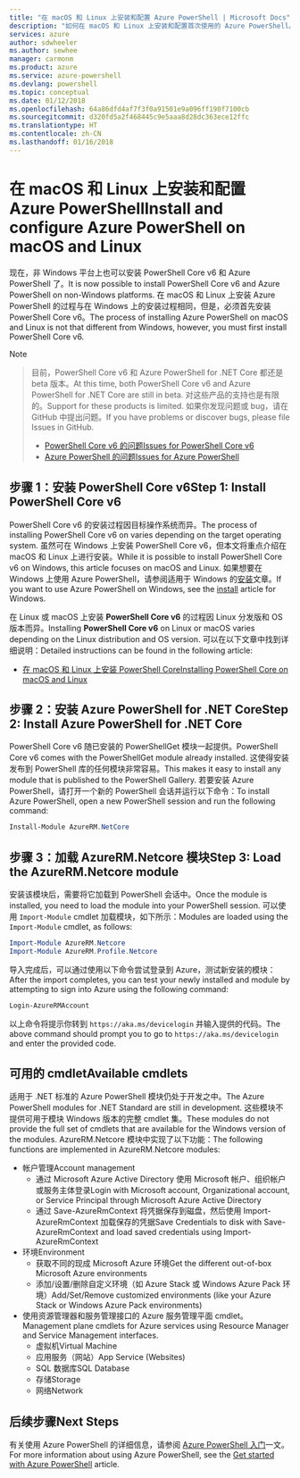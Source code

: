 ```yaml
---
title: "在 macOS 和 Linux 上安装和配置 Azure PowerShell | Microsoft Docs"
description: "如何在 macOS 和 Linux 上安装和配置首次使用的 Azure PowerShell。"
services: azure
author: sdwheeler
ms.author: sewhee
manager: carmonm
ms.product: azure
ms.service: azure-powershell
ms.devlang: powershell
ms.topic: conceptual
ms.date: 01/12/2018
ms.openlocfilehash: 64a86dfd4af7f3f0a91501e9a096ff190f7100cb
ms.sourcegitcommit: d320fd5a2f468445c9e5aaa8d28dc363ece12ffc
ms.translationtype: HT
ms.contentlocale: zh-CN
ms.lasthandoff: 01/16/2018
---
```

# <a name="install-and-configure-azure-powershell-on-macos-and-linux"></a><span data-ttu-id="b5b6e-103">在 macOS 和 Linux 上安装和配置 Azure PowerShell</span><span class="sxs-lookup"><span data-stu-id="b5b6e-103">Install and configure Azure PowerShell on macOS and Linux</span></span>

<span data-ttu-id="b5b6e-104">现在，非 Windows 平台上也可以安装 PowerShell Core v6 和 Azure PowerShell 了。</span><span class="sxs-lookup"><span data-stu-id="b5b6e-104">It is now possible to install PowerShell Core v6 and Azure PowerShell on non-Windows platforms.</span></span>
<span data-ttu-id="b5b6e-105">在 macOS 和 Linux 上安装 Azure PowerShell 的过程与在 Windows 上的安装过程相同，但是，必须首先安装 PowerShell Core v6。</span><span class="sxs-lookup"><span data-stu-id="b5b6e-105">The process of installing Azure PowerShell on macOS and Linux is not that different from Windows, however, you must first install PowerShell Core v6.</span></span>

> [!NOTE]

> <span data-ttu-id="b5b6e-106">目前，PowerShell Core v6 和 Azure PowerShell for .NET Core 都还是 beta 版本。</span><span class="sxs-lookup"><span data-stu-id="b5b6e-106">At this time, both PowerShell Core v6 and Azure PowerShell for .NET Core are still in beta.</span></span>
> <span data-ttu-id="b5b6e-107">对这些产品的支持也是有限的。</span><span class="sxs-lookup"><span data-stu-id="b5b6e-107">Support for these products is limited.</span></span> <span data-ttu-id="b5b6e-108">如果你发现问题或 bug，请在 GitHub 中提出问题。</span><span class="sxs-lookup"><span data-stu-id="b5b6e-108">If you have problems or discover bugs, please file Issues in GitHub.</span></span>
>
> * [<span data-ttu-id="b5b6e-109">PowerShell Core v6 的问题</span><span class="sxs-lookup"><span data-stu-id="b5b6e-109">Issues for PowerShell Core v6</span></span>](https://github.com/PowerShell/PowerShell/issues)
> * [<span data-ttu-id="b5b6e-110">Azure PowerShell 的问题</span><span class="sxs-lookup"><span data-stu-id="b5b6e-110">Issues for Azure PowerShell</span></span>](https://github.com/azure/azure-docs-powershell/issues)

## <a name="step-1-install-powershell-core-v6"></a><span data-ttu-id="b5b6e-111">步骤 1：安装 PowerShell Core v6</span><span class="sxs-lookup"><span data-stu-id="b5b6e-111">Step 1: Install PowerShell Core v6</span></span>

<span data-ttu-id="b5b6e-112">PowerShell Core v6 的安装过程因目标操作系统而异。</span><span class="sxs-lookup"><span data-stu-id="b5b6e-112">The process of installing PowerShell Core v6 on varies depending on the target operating system.</span></span>
<span data-ttu-id="b5b6e-113">虽然可在 Windows 上安装 PowerShell Core v6，但本文将重点介绍在 macOS 和 Linux 上进行安装。</span><span class="sxs-lookup"><span data-stu-id="b5b6e-113">While it is possible to install PowerShell Core v6 on Windows, this article focuses on macOS and Linux.</span></span> <span data-ttu-id="b5b6e-114">如果想要在 Windows 上使用 Azure PowerShell，请参阅适用于 Windows 的[安装](./install-azurerm-ps.md)文章。</span><span class="sxs-lookup"><span data-stu-id="b5b6e-114">If you want to use Azure PowerShell on Windows, see the [install](./install-azurerm-ps.md) article for Windows.</span></span>

<span data-ttu-id="b5b6e-115">在 Linux 或 macOS 上安装 **PowerShell Core v6** 的过程因 Linux 分发版和 OS 版本而异。</span><span class="sxs-lookup"><span data-stu-id="b5b6e-115">Installing **PowerShell Core v6** on Linux or macOS varies depending on the Linux distribution and OS version.</span></span>
<span data-ttu-id="b5b6e-116">可以在以下文章中找到详细说明：</span><span class="sxs-lookup"><span data-stu-id="b5b6e-116">Detailed instructions can be found in the following article:</span></span>

- [<span data-ttu-id="b5b6e-117">在 macOS 和 Linux 上安装 PowerShell Core</span><span class="sxs-lookup"><span data-stu-id="b5b6e-117">Installing PowerShell Core on macOS and Linux</span></span>](/powershell/scripting/setup/installing-powershell-core-on-macos-and-linux)

## <a name="step-2-install-azure-powershell-for-net-core"></a><span data-ttu-id="b5b6e-118">步骤 2：安装 Azure PowerShell for .NET Core</span><span class="sxs-lookup"><span data-stu-id="b5b6e-118">Step 2: Install Azure PowerShell for .NET Core</span></span>

<span data-ttu-id="b5b6e-119">PowerShell Core v6 随已安装的 PowerShellGet 模块一起提供。</span><span class="sxs-lookup"><span data-stu-id="b5b6e-119">PowerShell Core v6 comes with the PowerShellGet module already installed.</span></span> <span data-ttu-id="b5b6e-120">这使得安装发布到 PowerShell 库的任何模块非常容易。</span><span class="sxs-lookup"><span data-stu-id="b5b6e-120">This makes it easy to install any module that is published to the PowerShell Gallery.</span></span> <span data-ttu-id="b5b6e-121">若要安装 Azure PowerShell，请打开一个新的 PowerShell 会话并运行以下命令：</span><span class="sxs-lookup"><span data-stu-id="b5b6e-121">To install Azure PowerShell, open a new PowerShell session and run the following command:</span></span>

```powershell
Install-Module AzureRM.NetCore
```

## <a name="step-3-load-the-azurermnetcore-module"></a><span data-ttu-id="b5b6e-122">步骤 3：加载 AzureRM.Netcore 模块</span><span class="sxs-lookup"><span data-stu-id="b5b6e-122">Step 3: Load the AzureRM.Netcore module</span></span>

<span data-ttu-id="b5b6e-123">安装该模块后，需要将它加载到 PowerShell 会话中。</span><span class="sxs-lookup"><span data-stu-id="b5b6e-123">Once the module is installed, you need to load the module into your PowerShell session.</span></span> <span data-ttu-id="b5b6e-124">可以使用 `Import-Module` cmdlet 加载模块，如下所示：</span><span class="sxs-lookup"><span data-stu-id="b5b6e-124">Modules are loaded using the `Import-Module` cmdlet, as follows:</span></span>

```powershell
Import-Module AzureRM.Netcore
Import-Module AzureRM.Profile.Netcore
```

<span data-ttu-id="b5b6e-125">导入完成后，可以通过使用以下命令尝试登录到 Azure，测试新安装的模块：</span><span class="sxs-lookup"><span data-stu-id="b5b6e-125">After the import completes, you can test your newly installed and module by attempting to sign into Azure using the following command:</span></span>

```powershell
Login-AzureRMAccount
```

<span data-ttu-id="b5b6e-126">以上命令将提示你转到 `https://aka.ms/devicelogin` 并输入提供的代码。</span><span class="sxs-lookup"><span data-stu-id="b5b6e-126">The above command should prompt you to go to `https://aka.ms/devicelogin` and enter the provided code.</span></span>

## <a name="available-cmdlets"></a><span data-ttu-id="b5b6e-127">可用的 cmdlet</span><span class="sxs-lookup"><span data-stu-id="b5b6e-127">Available cmdlets</span></span>

<span data-ttu-id="b5b6e-128">适用于 .NET 标准的 Azure PowerShell 模块仍处于开发之中。</span><span class="sxs-lookup"><span data-stu-id="b5b6e-128">The Azure PowerShell modules for .NET Standard are still in development.</span></span> <span data-ttu-id="b5b6e-129">这些模块不提供可用于模块 Windows 版本的完整 cmdlet 集。</span><span class="sxs-lookup"><span data-stu-id="b5b6e-129">These modules do not provide the full set of cmdlets that are available for the Windows version of the modules.</span></span> <span data-ttu-id="b5b6e-130">AzureRM.Netcore 模块中实现了以下功能：</span><span class="sxs-lookup"><span data-stu-id="b5b6e-130">The following functions are implemented in AzureRM.Netcore modules:</span></span>

* <span data-ttu-id="b5b6e-131">帐户管理</span><span class="sxs-lookup"><span data-stu-id="b5b6e-131">Account management</span></span>
  - <span data-ttu-id="b5b6e-132">通过 Microsoft Azure Active Directory 使用 Microsoft 帐户、组织帐户或服务主体登录</span><span class="sxs-lookup"><span data-stu-id="b5b6e-132">Login with Microsoft account, Organizational account, or Service Principal through Microsoft Azure Active Directory</span></span>
  - <span data-ttu-id="b5b6e-133">通过 Save-AzureRmContext 将凭据保存到磁盘，然后使用 Import-AzureRmContext 加载保存的凭据</span><span class="sxs-lookup"><span data-stu-id="b5b6e-133">Save Credentials to disk with Save-AzureRmContext and load saved credentials using Import-AzureRmContext</span></span>
* <span data-ttu-id="b5b6e-134">环境</span><span class="sxs-lookup"><span data-stu-id="b5b6e-134">Environment</span></span>
  - <span data-ttu-id="b5b6e-135">获取不同的现成 Microsoft Azure 环境</span><span class="sxs-lookup"><span data-stu-id="b5b6e-135">Get the different out-of-box Microsoft Azure environments</span></span>
  - <span data-ttu-id="b5b6e-136">添加/设置/删除自定义环境（如 Azure Stack 或 Windows Azure Pack 环境）</span><span class="sxs-lookup"><span data-stu-id="b5b6e-136">Add/Set/Remove customized environments (like your Azure Stack or Windows Azure Pack environments)</span></span>
* <span data-ttu-id="b5b6e-137">使用资源管理器和服务管理接口的 Azure 服务管理平面 cmdlet。</span><span class="sxs-lookup"><span data-stu-id="b5b6e-137">Management plane cmdlets for Azure services using Resource Manager and Service Management interfaces.</span></span>
  - <span data-ttu-id="b5b6e-138">虚拟机</span><span class="sxs-lookup"><span data-stu-id="b5b6e-138">Virtual Machine</span></span>
  - <span data-ttu-id="b5b6e-139">应用服务（网站）</span><span class="sxs-lookup"><span data-stu-id="b5b6e-139">App Service (Websites)</span></span>
  - <span data-ttu-id="b5b6e-140">SQL 数据库</span><span class="sxs-lookup"><span data-stu-id="b5b6e-140">SQL Database</span></span>
  - <span data-ttu-id="b5b6e-141">存储</span><span class="sxs-lookup"><span data-stu-id="b5b6e-141">Storage</span></span>
  - <span data-ttu-id="b5b6e-142">网络</span><span class="sxs-lookup"><span data-stu-id="b5b6e-142">Network</span></span>

## <a name="next-steps"></a><span data-ttu-id="b5b6e-143">后续步骤</span><span class="sxs-lookup"><span data-stu-id="b5b6e-143">Next Steps</span></span>

<span data-ttu-id="b5b6e-144">有关使用 Azure PowerShell 的详细信息，请参阅 [Azure PowerShell 入门](get-started-azureps.md)一文。</span><span class="sxs-lookup"><span data-stu-id="b5b6e-144">For more information about using Azure PowerShell, see the [Get started with Azure PowerShell](get-started-azureps.md) article.</span></span>
